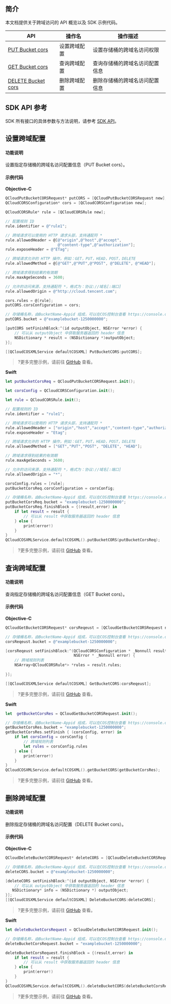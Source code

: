 ## 简介

本文档提供关于跨域访问的 API 概览以及 SDK 示例代码。

| API                                                          | 操作名       | 操作描述                       |
| ------------------------------------------------------------ | ------------ | ------------------------------ |
| [PUT Bucket cors](https://intl.cloud.tencent.com/document/product/436/8279) | 设置跨域配置 | 设置存储桶的跨域名访问权限     |
| [GET Bucket cors](https://intl.cloud.tencent.com/document/product/436/8274) | 查询跨域配置 | 查询存储桶的跨域名访问配置信息 |
| [DELETE Bucket cors](https://intl.cloud.tencent.com/document/product/436/8283) | 删除跨域配置 | 删除存储桶的跨域名访问配置信息 |

## SDK API 参考

SDK 所有接口的具体参数与方法说明，请参考 [SDK API](https://cos-ios-sdk-doc-1253960454.file.myqcloud.com/)。

## 设置跨域配置

#### 功能说明

设置指定存储桶的跨域名访问配置信息（PUT Bucket cors）。

#### 示例代码
**Objective-C**

[//]: # (.cssg-snippet-put-bucket-cors)
```objective-c
QCloudPutBucketCORSRequest* putCORS = [QCloudPutBucketCORSRequest new];
QCloudCORSConfiguration* cors = [QCloudCORSConfiguration new];

QCloudCORSRule* rule = [QCloudCORSRule new];

// 配置规则 ID
rule.identifier = @"rule1";

// 跨域请求可以使用的 HTTP 请求头部，支持通配符 *
rule.allowedHeader = @[@"origin",@"host",@"accept",
                       @"content-type",@"authorization"];
rule.exposeHeader = @"ETag";

// 跨域请求允许的 HTTP 操作，例如：GET，PUT，HEAD，POST，DELETE
rule.allowedMethod = @[@"GET",@"PUT",@"POST", @"DELETE", @"HEAD"];

// 跨域请求得到结果的有效期
rule.maxAgeSeconds = 3600;

// 允许的访问来源，支持通配符 *，格式为：协议://域名[:端口]
rule.allowedOrigin = @"http://cloud.tencent.com";

cors.rules = @[rule];
putCORS.corsConfiguration = cors;

// 存储桶名称，由BucketName-Appid 组成，可以在COS控制台查看 https://console.cloud.tencent.com/cos5/bucket
putCORS.bucket = @"examplebucket-1250000000";

[putCORS setFinishBlock:^(id outputObject, NSError *error) {
    // 可以从 outputObject 中获取服务器返回的 header 信息
    NSDictionary * result = (NSDictionary *)outputObject;
}];

[[QCloudCOSXMLService defaultCOSXML] PutBucketCORS:putCORS];
```

>?更多完整示例，请前往 [GitHub](https://github.com/tencentyun/cos-snippets/tree/master/iOS/Objc/Examples/cases/BucketCORS.m) 查看。

**Swift**

[//]: # (.cssg-snippet-put-bucket-cors)
```swift
let putBucketCorsReq = QCloudPutBucketCORSRequest.init();

let corsConfig = QCloudCORSConfiguration.init();

let rule = QCloudCORSRule.init();

// 配置规则的 ID
rule.identifier = "rule1";

// 跨域请求可以使用的 HTTP 请求头部，支持通配符 *
rule.allowedHeader = ["origin","host","accept","content-type","authorization"];
rule.exposeHeader = "Etag";

// 跨域请求允许的 HTTP 操作，例如：GET，PUT，HEAD，POST，DELETE
rule.allowedMethod = ["GET","PUT","POST", "DELETE", "HEAD"];

// 跨域请求得到结果的有效期
rule.maxAgeSeconds = 3600;

// 允许的访问来源，支持通配符 *，格式为：协议://域名[:端口]
rule.allowedOrigin = "*";

corsConfig.rules = [rule];
putBucketCorsReq.corsConfiguration = corsConfig;

// 存储桶名称，由BucketName-Appid 组成，可以在COS控制台查看 https://console.cloud.tencent.com/cos5/bucket
putBucketCorsReq.bucket = "examplebucket-1250000000";
putBucketCorsReq.finishBlock = {(result,error) in
    if let result = result {
        // 可以从 result 中获取服务器返回的 header 信息
    } else {
        print(error!)
    }
}
QCloudCOSXMLService.defaultCOSXML().putBucketCORS(putBucketCorsReq);
```

>?更多完整示例，请前往 [GitHub](https://github.com/tencentyun/cos-snippets/tree/master/iOS/Swift/Examples/cases/BucketCORS.swift) 查看。

## 查询跨域配置

#### 功能说明

查询指定存储桶的跨域名访问配置信息（GET Bucket cors）。

#### 示例代码
**Objective-C**

[//]: # (.cssg-snippet-get-bucket-cors)
```objective-c
QCloudGetBucketCORSRequest* corsReqeust = [QCloudGetBucketCORSRequest new];

// 存储桶名称，由BucketName-Appid 组成，可以在COS控制台查看 https://console.cloud.tencent.com/cos5/bucket
corsReqeust.bucket = @"examplebucket-1250000000";

[corsReqeust setFinishBlock:^(QCloudCORSConfiguration * _Nonnull result,
                              NSError * _Nonnull error) {
    // 跨域规则列表
    NSArray<QCloudCORSRule*> *rules = result.rules;
    
}];

[[QCloudCOSXMLService defaultCOSXML] GetBucketCORS:corsReqeust];
```

>?更多完整示例，请前往 [GitHub](https://github.com/tencentyun/cos-snippets/tree/master/iOS/Objc/Examples/cases/BucketCORS.m) 查看。

**Swift**

[//]: # (.cssg-snippet-get-bucket-cors)
```swift
let  getBucketCorsRes = QCloudGetBucketCORSRequest.init();

// 存储桶名称，由BucketName-Appid 组成，可以在COS控制台查看 https://console.cloud.tencent.com/cos5/bucket
getBucketCorsRes.bucket = "examplebucket-1250000000";
getBucketCorsRes.setFinish { (corsConfig, error) in
    if let corsConfig = corsConfig {
        // 跨域规则列表
        let rules = corsConfig.rules
    } else {
        print(error!)
    }
}
QCloudCOSXMLService.defaultCOSXML().getBucketCORS(getBucketCorsRes);
```

>?更多完整示例，请前往 [GitHub](https://github.com/tencentyun/cos-snippets/tree/master/iOS/Swift/Examples/cases/BucketCORS.swift) 查看。

## 删除跨域配置

#### 功能说明

删除指定存储桶的跨域名访问配置（DELETE Bucket cors）。

#### 示例代码
**Objective-C**

[//]: # (.cssg-snippet-delete-bucket-cors)
```objective-c
QCloudDeleteBucketCORSRequest* deleteCORS = [QCloudDeleteBucketCORSRequest new];

// 存储桶名称，由BucketName-Appid 组成，可以在COS控制台查看 https://console.cloud.tencent.com/cos5/bucket
deleteCORS.bucket = @"examplebucket-1250000000";

[deleteCORS setFinishBlock:^(id outputObject, NSError *error) {
    // 可以从 outputObject 中获取服务器返回的 header 信息
   NSDictionary* info = (NSDictionary *) outputObject;
}];
[[QCloudCOSXMLService defaultCOSXML] DeleteBucketCORS:deleteCORS];
```

>?更多完整示例，请前往 [GitHub](https://github.com/tencentyun/cos-snippets/tree/master/iOS/Objc/Examples/cases/BucketCORS.m) 查看。


**Swift**

[//]: # (.cssg-snippet-delete-bucket-cors)
```swift
let deleteBucketCorsRequest = QCloudDeleteBucketCORSRequest.init();

// 存储桶名称，由BucketName-Appid 组成，可以在COS控制台查看 https://console.cloud.tencent.com/cos5/bucket
deleteBucketCorsRequest.bucket = "examplebucket-1250000000";

deleteBucketCorsRequest.finishBlock = {(result,error) in
    if let result = result {
        // 可以从 result 中获取服务器返回的 header 信息
    } else {
        print(error!)
    }
}
QCloudCOSXMLService.defaultCOSXML().deleteBucketCORS(deleteBucketCorsRequest);
```

>?更多完整示例，请前往 [GitHub](https://github.com/tencentyun/cos-snippets/tree/master/iOS/Swift/Examples/cases/BucketCORS.swift) 查看。


